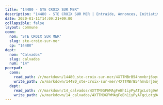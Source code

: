 ```yaml
---
title: "14480 - STE CROIX SUR MER"
description: "14480 - STE CROIX SUR MER | Entraide, Annonces, Initiatives"
date: 2020-01-11T14:09:21+09:00
collapsible: false
layout: commune
comm:
  nom: "STE CROIX SUR MER"
  slug: ste-croix-sur-mer
  cp: "14480"
dept:
  nom: "Calvados"
  slug: calvados
  num: "14"
peerpad:
  comm:
    read_path: /r/markdown/14480_ste-croix-sur-mer/4XTTMBrB54hmvbrj6oyr9X1mzugMfKGBJ9ajjrXQ5PNzagK3M
    write_path: /w/markdown/14480_ste-croix-sur-mer/4XTTMBrB54hmvbrj6oyr9X1mzugMfKGBJ9ajjrXQ5PNzagK3M-K3TgU6k9KWjVorfb8r5mQHNFDtPb14hG6dSE7GLsWSoVziV1f3WoLPr7vfnK95zu5PBM9DerhtYG7a3he2qtHEmG5Srf6NHRPgRsptQVgooLdQWWjciZpww9S3VQ1MN9DSbvr4vs
  dept:
    read_path: /r/markdown/14_calvados/4XTTM9GPWMAgFeBh1iyPyATgcLotg9e9APJpQBEyY3RZiUwJ6
    write_path: /w/markdown/14_calvados/4XTTM9GPWMAgFeBh1iyPyATgcLotg9e9APJpQBEyY3RZiUwJ6-K3TgUXWJAT2cYJ9ZstQphkkm2za8um5GwwXsivqaDFTgbhMDcHaRXnT3h69szAqCyvWcFfDim5fkwc6CXdUtyvPpirbD1TPAb6xCxpPN6dR3zzDRe29YehQYbhZdjvZYkgztJYvi
---
```


